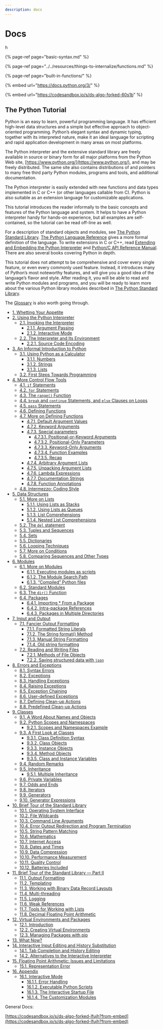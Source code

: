 ```yaml
---
description: docs
---
```


# Docs

h

{% page-ref page="basic-syntax.md" %}

{% page-ref page="../../resources/things-to-internalize/functions.md" %}

{% page-ref page="built-in-functions/" %}



{% embed url="https://docs.python.org/3/" %}

{% embed url="https://codesandbox.io/s/ds-algo-forked-60s1b" %}



## The Python Tutorial

Python is an easy to learn, powerful programming language. It has efficient high-level data structures and a simple but effective approach to object-oriented programming. Python’s elegant syntax and dynamic typing, together with its interpreted nature, make it an ideal language for scripting and rapid application development in many areas on most platforms.

The Python interpreter and the extensive standard library are freely available in source or binary form for all major platforms from the Python Web site, [https://www.python.org/](https://www.python.org/), and may be freely distributed. The same site also contains distributions of and pointers to many free third party Python modules, programs and tools, and additional documentation.

The Python interpreter is easily extended with new functions and data types implemented in C or C++ \(or other languages callable from C\). Python is also suitable as an extension language for customizable applications.

This tutorial introduces the reader informally to the basic concepts and features of the Python language and system. It helps to have a Python interpreter handy for hands-on experience, but all examples are self-contained, so the tutorial can be read off-line as well.

For a description of standard objects and modules, see [The Python Standard Library](https://docs.python.org/3.9/library/index.html#library-index). [The Python Language Reference](https://docs.python.org/3.9/reference/index.html#reference-index) gives a more formal definition of the language. To write extensions in C or C++, read [Extending and Embedding the Python Interpreter](https://docs.python.org/3.9/extending/index.html#extending-index) and [Python/C API Reference Manual](https://docs.python.org/3.9/c-api/index.html#c-api-index). There are also several books covering Python in depth.

This tutorial does not attempt to be comprehensive and cover every single feature, or even every commonly used feature. Instead, it introduces many of Python’s most noteworthy features, and will give you a good idea of the language’s flavor and style. After reading it, you will be able to read and write Python modules and programs, and you will be ready to learn more about the various Python library modules described in [The Python Standard Library](https://docs.python.org/3.9/library/index.html#library-index).

The [Glossary](https://docs.python.org/3.9/glossary.html#glossary) is also worth going through.

* [1. Whetting Your Appetite](https://docs.python.org/3.9/tutorial/appetite.html)
* [2. Using the Python Interpreter](https://docs.python.org/3.9/tutorial/interpreter.html)
  * [2.1. Invoking the Interpreter](https://docs.python.org/3.9/tutorial/interpreter.html#invoking-the-interpreter)
    * [2.1.1. Argument Passing](https://docs.python.org/3.9/tutorial/interpreter.html#argument-passing)
    * [2.1.2. Interactive Mode](https://docs.python.org/3.9/tutorial/interpreter.html#interactive-mode)
  * [2.2. The Interpreter and Its Environment](https://docs.python.org/3.9/tutorial/interpreter.html#the-interpreter-and-its-environment)
    * [2.2.1. Source Code Encoding](https://docs.python.org/3.9/tutorial/interpreter.html#source-code-encoding)
* [3. An Informal Introduction to Python](https://docs.python.org/3.9/tutorial/introduction.html)
  * [3.1. Using Python as a Calculator](https://docs.python.org/3.9/tutorial/introduction.html#using-python-as-a-calculator)
    * [3.1.1. Numbers](https://docs.python.org/3.9/tutorial/introduction.html#numbers)
    * [3.1.2. Strings](https://docs.python.org/3.9/tutorial/introduction.html#strings)
    * [3.1.3. Lists](https://docs.python.org/3.9/tutorial/introduction.html#lists)
  * [3.2. First Steps Towards Programming](https://docs.python.org/3.9/tutorial/introduction.html#first-steps-towards-programming)
* [4. More Control Flow Tools](https://docs.python.org/3.9/tutorial/controlflow.html)
  * [4.1. `if` Statements](https://docs.python.org/3.9/tutorial/controlflow.html#if-statements)
  * [4.2. `for` Statements](https://docs.python.org/3.9/tutorial/controlflow.html#for-statements)
  * [4.3. The `range()` Function](https://docs.python.org/3.9/tutorial/controlflow.html#the-range-function)
  * [4.4. `break` and `continue` Statements, and `else` Clauses on Loops](https://docs.python.org/3.9/tutorial/controlflow.html#break-and-continue-statements-and-else-clauses-on-loops)
  * [4.5. `pass` Statements](https://docs.python.org/3.9/tutorial/controlflow.html#pass-statements)
  * [4.6. Defining Functions](https://docs.python.org/3.9/tutorial/controlflow.html#defining-functions)
  * [4.7. More on Defining Functions](https://docs.python.org/3.9/tutorial/controlflow.html#more-on-defining-functions)
    * [4.7.1. Default Argument Values](https://docs.python.org/3.9/tutorial/controlflow.html#default-argument-values)
    * [4.7.2. Keyword Arguments](https://docs.python.org/3.9/tutorial/controlflow.html#keyword-arguments)
    * [4.7.3. Special parameters](https://docs.python.org/3.9/tutorial/controlflow.html#special-parameters)
      * [4.7.3.1. Positional-or-Keyword Arguments](https://docs.python.org/3.9/tutorial/controlflow.html#positional-or-keyword-arguments)
      * [4.7.3.2. Positional-Only Parameters](https://docs.python.org/3.9/tutorial/controlflow.html#positional-only-parameters)
      * [4.7.3.3. Keyword-Only Arguments](https://docs.python.org/3.9/tutorial/controlflow.html#keyword-only-arguments)
      * [4.7.3.4. Function Examples](https://docs.python.org/3.9/tutorial/controlflow.html#function-examples)
      * [4.7.3.5. Recap](https://docs.python.org/3.9/tutorial/controlflow.html#recap)
    * [4.7.4. Arbitrary Argument Lists](https://docs.python.org/3.9/tutorial/controlflow.html#arbitrary-argument-lists)
    * [4.7.5. Unpacking Argument Lists](https://docs.python.org/3.9/tutorial/controlflow.html#unpacking-argument-lists)
    * [4.7.6. Lambda Expressions](https://docs.python.org/3.9/tutorial/controlflow.html#lambda-expressions)
    * [4.7.7. Documentation Strings](https://docs.python.org/3.9/tutorial/controlflow.html#documentation-strings)
    * [4.7.8. Function Annotations](https://docs.python.org/3.9/tutorial/controlflow.html#function-annotations)
  * [4.8. Intermezzo: Coding Style](https://docs.python.org/3.9/tutorial/controlflow.html#intermezzo-coding-style)
* [5. Data Structures](https://docs.python.org/3.9/tutorial/datastructures.html)
  * [5.1. More on Lists](https://docs.python.org/3.9/tutorial/datastructures.html#more-on-lists)
    * [5.1.1. Using Lists as Stacks](https://docs.python.org/3.9/tutorial/datastructures.html#using-lists-as-stacks)
    * [5.1.2. Using Lists as Queues](https://docs.python.org/3.9/tutorial/datastructures.html#using-lists-as-queues)
    * [5.1.3. List Comprehensions](https://docs.python.org/3.9/tutorial/datastructures.html#list-comprehensions)
    * [5.1.4. Nested List Comprehensions](https://docs.python.org/3.9/tutorial/datastructures.html#nested-list-comprehensions)
  * [5.2. The `del` statement](https://docs.python.org/3.9/tutorial/datastructures.html#the-del-statement)
  * [5.3. Tuples and Sequences](https://docs.python.org/3.9/tutorial/datastructures.html#tuples-and-sequences)
  * [5.4. Sets](https://docs.python.org/3.9/tutorial/datastructures.html#sets)
  * [5.5. Dictionaries](https://docs.python.org/3.9/tutorial/datastructures.html#dictionaries)
  * [5.6. Looping Techniques](https://docs.python.org/3.9/tutorial/datastructures.html#looping-techniques)
  * [5.7. More on Conditions](https://docs.python.org/3.9/tutorial/datastructures.html#more-on-conditions)
  * [5.8. Comparing Sequences and Other Types](https://docs.python.org/3.9/tutorial/datastructures.html#comparing-sequences-and-other-types)
* [6. Modules](https://docs.python.org/3.9/tutorial/modules.html)
  * [6.1. More on Modules](https://docs.python.org/3.9/tutorial/modules.html#more-on-modules)
    * [6.1.1. Executing modules as scripts](https://docs.python.org/3.9/tutorial/modules.html#executing-modules-as-scripts)
    * [6.1.2. The Module Search Path](https://docs.python.org/3.9/tutorial/modules.html#the-module-search-path)
    * [6.1.3. “Compiled” Python files](https://docs.python.org/3.9/tutorial/modules.html#compiled-python-files)
  * [6.2. Standard Modules](https://docs.python.org/3.9/tutorial/modules.html#standard-modules)
  * [6.3. The `dir()` Function](https://docs.python.org/3.9/tutorial/modules.html#the-dir-function)
  * [6.4. Packages](https://docs.python.org/3.9/tutorial/modules.html#packages)
    * [6.4.1. Importing \* From a Package](https://docs.python.org/3.9/tutorial/modules.html#importing-from-a-package)
    * [6.4.2. Intra-package References](https://docs.python.org/3.9/tutorial/modules.html#intra-package-references)
    * [6.4.3. Packages in Multiple Directories](https://docs.python.org/3.9/tutorial/modules.html#packages-in-multiple-directories)
* [7. Input and Output](https://docs.python.org/3.9/tutorial/inputoutput.html)
  * [7.1. Fancier Output Formatting](https://docs.python.org/3.9/tutorial/inputoutput.html#fancier-output-formatting)
    * [7.1.1. Formatted String Literals](https://docs.python.org/3.9/tutorial/inputoutput.html#formatted-string-literals)
    * [7.1.2. The String format\(\) Method](https://docs.python.org/3.9/tutorial/inputoutput.html#the-string-format-method)
    * [7.1.3. Manual String Formatting](https://docs.python.org/3.9/tutorial/inputoutput.html#manual-string-formatting)
    * [7.1.4. Old string formatting](https://docs.python.org/3.9/tutorial/inputoutput.html#old-string-formatting)
  * [7.2. Reading and Writing Files](https://docs.python.org/3.9/tutorial/inputoutput.html#reading-and-writing-files)
    * [7.2.1. Methods of File Objects](https://docs.python.org/3.9/tutorial/inputoutput.html#methods-of-file-objects)
    * [7.2.2. Saving structured data with `json`](https://docs.python.org/3.9/tutorial/inputoutput.html#saving-structured-data-with-json)
* [8. Errors and Exceptions](https://docs.python.org/3.9/tutorial/errors.html)
  * [8.1. Syntax Errors](https://docs.python.org/3.9/tutorial/errors.html#syntax-errors)
  * [8.2. Exceptions](https://docs.python.org/3.9/tutorial/errors.html#exceptions)
  * [8.3. Handling Exceptions](https://docs.python.org/3.9/tutorial/errors.html#handling-exceptions)
  * [8.4. Raising Exceptions](https://docs.python.org/3.9/tutorial/errors.html#raising-exceptions)
  * [8.5. Exception Chaining](https://docs.python.org/3.9/tutorial/errors.html#exception-chaining)
  * [8.6. User-defined Exceptions](https://docs.python.org/3.9/tutorial/errors.html#user-defined-exceptions)
  * [8.7. Defining Clean-up Actions](https://docs.python.org/3.9/tutorial/errors.html#defining-clean-up-actions)
  * [8.8. Predefined Clean-up Actions](https://docs.python.org/3.9/tutorial/errors.html#predefined-clean-up-actions)
* [9. Classes](https://docs.python.org/3.9/tutorial/classes.html)
  * [9.1. A Word About Names and Objects](https://docs.python.org/3.9/tutorial/classes.html#a-word-about-names-and-objects)
  * [9.2. Python Scopes and Namespaces](https://docs.python.org/3.9/tutorial/classes.html#python-scopes-and-namespaces)
    * [9.2.1. Scopes and Namespaces Example](https://docs.python.org/3.9/tutorial/classes.html#scopes-and-namespaces-example)
  * [9.3. A First Look at Classes](https://docs.python.org/3.9/tutorial/classes.html#a-first-look-at-classes)
    * [9.3.1. Class Definition Syntax](https://docs.python.org/3.9/tutorial/classes.html#class-definition-syntax)
    * [9.3.2. Class Objects](https://docs.python.org/3.9/tutorial/classes.html#class-objects)
    * [9.3.3. Instance Objects](https://docs.python.org/3.9/tutorial/classes.html#instance-objects)
    * [9.3.4. Method Objects](https://docs.python.org/3.9/tutorial/classes.html#method-objects)
    * [9.3.5. Class and Instance Variables](https://docs.python.org/3.9/tutorial/classes.html#class-and-instance-variables)
  * [9.4. Random Remarks](https://docs.python.org/3.9/tutorial/classes.html#random-remarks)
  * [9.5. Inheritance](https://docs.python.org/3.9/tutorial/classes.html#inheritance)
    * [9.5.1. Multiple Inheritance](https://docs.python.org/3.9/tutorial/classes.html#multiple-inheritance)
  * [9.6. Private Variables](https://docs.python.org/3.9/tutorial/classes.html#private-variables)
  * [9.7. Odds and Ends](https://docs.python.org/3.9/tutorial/classes.html#odds-and-ends)
  * [9.8. Iterators](https://docs.python.org/3.9/tutorial/classes.html#iterators)
  * [9.9. Generators](https://docs.python.org/3.9/tutorial/classes.html#generators)
  * [9.10. Generator Expressions](https://docs.python.org/3.9/tutorial/classes.html#generator-expressions)
* [10. Brief Tour of the Standard Library](https://docs.python.org/3.9/tutorial/stdlib.html)
  * [10.1. Operating System Interface](https://docs.python.org/3.9/tutorial/stdlib.html#operating-system-interface)
  * [10.2. File Wildcards](https://docs.python.org/3.9/tutorial/stdlib.html#file-wildcards)
  * [10.3. Command Line Arguments](https://docs.python.org/3.9/tutorial/stdlib.html#command-line-arguments)
  * [10.4. Error Output Redirection and Program Termination](https://docs.python.org/3.9/tutorial/stdlib.html#error-output-redirection-and-program-termination)
  * [10.5. String Pattern Matching](https://docs.python.org/3.9/tutorial/stdlib.html#string-pattern-matching)
  * [10.6. Mathematics](https://docs.python.org/3.9/tutorial/stdlib.html#mathematics)
  * [10.7. Internet Access](https://docs.python.org/3.9/tutorial/stdlib.html#internet-access)
  * [10.8. Dates and Times](https://docs.python.org/3.9/tutorial/stdlib.html#dates-and-times)
  * [10.9. Data Compression](https://docs.python.org/3.9/tutorial/stdlib.html#data-compression)
  * [10.10. Performance Measurement](https://docs.python.org/3.9/tutorial/stdlib.html#performance-measurement)
  * [10.11. Quality Control](https://docs.python.org/3.9/tutorial/stdlib.html#quality-control)
  * [10.12. Batteries Included](https://docs.python.org/3.9/tutorial/stdlib.html#batteries-included)
* [11. Brief Tour of the Standard Library — Part II](https://docs.python.org/3.9/tutorial/stdlib2.html)
  * [11.1. Output Formatting](https://docs.python.org/3.9/tutorial/stdlib2.html#output-formatting)
  * [11.2. Templating](https://docs.python.org/3.9/tutorial/stdlib2.html#templating)
  * [11.3. Working with Binary Data Record Layouts](https://docs.python.org/3.9/tutorial/stdlib2.html#working-with-binary-data-record-layouts)
  * [11.4. Multi-threading](https://docs.python.org/3.9/tutorial/stdlib2.html#multi-threading)
  * [11.5. Logging](https://docs.python.org/3.9/tutorial/stdlib2.html#logging)
  * [11.6. Weak References](https://docs.python.org/3.9/tutorial/stdlib2.html#weak-references)
  * [11.7. Tools for Working with Lists](https://docs.python.org/3.9/tutorial/stdlib2.html#tools-for-working-with-lists)
  * [11.8. Decimal Floating Point Arithmetic](https://docs.python.org/3.9/tutorial/stdlib2.html#decimal-floating-point-arithmetic)
* [12. Virtual Environments and Packages](https://docs.python.org/3.9/tutorial/venv.html)
  * [12.1. Introduction](https://docs.python.org/3.9/tutorial/venv.html#introduction)
  * [12.2. Creating Virtual Environments](https://docs.python.org/3.9/tutorial/venv.html#creating-virtual-environments)
  * [12.3. Managing Packages with pip](https://docs.python.org/3.9/tutorial/venv.html#managing-packages-with-pip)
* [13. What Now?](https://docs.python.org/3.9/tutorial/whatnow.html)
* [14. Interactive Input Editing and History Substitution](https://docs.python.org/3.9/tutorial/interactive.html)
  * [14.1. Tab Completion and History Editing](https://docs.python.org/3.9/tutorial/interactive.html#tab-completion-and-history-editing)
  * [14.2. Alternatives to the Interactive Interpreter](https://docs.python.org/3.9/tutorial/interactive.html#alternatives-to-the-interactive-interpreter)
* [15. Floating Point Arithmetic: Issues and Limitations](https://docs.python.org/3.9/tutorial/floatingpoint.html)
  * [15.1. Representation Error](https://docs.python.org/3.9/tutorial/floatingpoint.html#representation-error)
* [16. Appendix](https://docs.python.org/3.9/tutorial/appendix.html)
  * [16.1. Interactive Mode](https://docs.python.org/3.9/tutorial/appendix.html#interactive-mode)
    * [16.1.1. Error Handling](https://docs.python.org/3.9/tutorial/appendix.html#error-handling)
    * [16.1.2. Executable Python Scripts](https://docs.python.org/3.9/tutorial/appendix.html#executable-python-scripts)
    * [16.1.3. The Interactive Startup File](https://docs.python.org/3.9/tutorial/appendix.html#the-interactive-startup-file)
    * [16.1.4. The Customization Modules](https://docs.python.org/3.9/tutorial/appendix.html#the-customization-modules)



















































General Docs:

[https://codesandbox.io/s/ds-algo-forked-lfujh?from-embed](https://codesandbox.io/s/ds-algo-forked-lfujh?from-embed)









